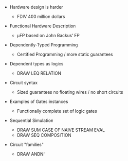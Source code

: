 * Hardware design is harder
    + FDIV 400 million dollars

* Functional Hardware Description
    + μFP based on John Backus' FP

* Dependently-Typed Programming
    + Certified Programming / more static guarantees

* Dependent types as logics
    + DRAW LEQ RELATION

* Circuit syntax
    + Sized guarantees no floating wires / no short circuits

* Examples of Gates instances
    + Functionally complete set of logic gates

* Sequential Simulation
    + DRAW SUM CASE OF NAIVE STREAM EVAL
    + DRAW SEQ COMPOSITION

* Circuit "families"
    + DRAW ANDN'
